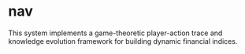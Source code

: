 # nav
This system implements a game-theoretic player-action trace and knowledge evolution framework for building dynamic financial indices.

